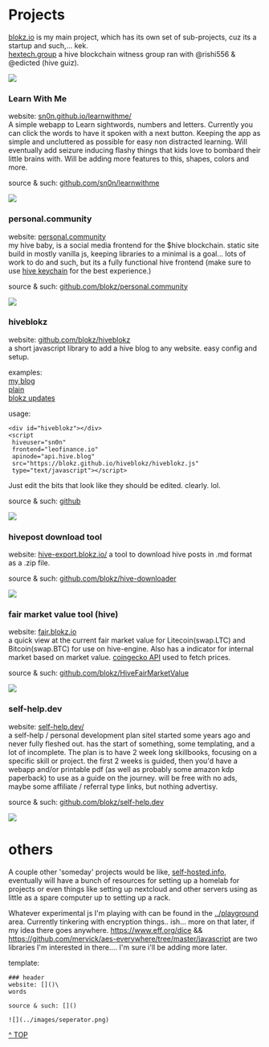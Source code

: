 # Projects

<a href='https://blokz.io'>blokz.io</a> is my main project, which has its own set of sub-projects, cuz its a startup and such,... kek</a>.\
[hextech.group](https://hextech.group/) a hive blockchain witness group ran with @rishi556 & @edicted (hive guiz).

![](../images/seperator.png)

### Learn With Me
website: [sn0n.github.io/learnwithme/](https://sn0n.github.io/learnwithme/)\
A simple webapp to Learn sightwords, numbers and letters. Currently you can click the words to have it spoken with a next button. Keeping the app as simple and uncluttered as possible for easy non distracted learning. Will eventually add seizure inducing flashy things that kids love to bombard their little brains with. 
Will be adding more features to this, shapes, colors and more. 

source & such: [github.com/sn0n/learnwithme](https://github.com/sn0n/learnwithme)

![](../images/seperator.png)


### personal.community
website: [personal.community](https://personal.community)\
my hive baby,  is a social media frontend for the $hive blockchain. static site build in mostly vanilla js, keeping libraries to a minimal is a goal... lots of work to do and such, but its a fully functional hive frontend (make sure to use [hive keychain](https://hive-keychain.com/) for the best experience.) 

source & such: [github.com/blokz/personal.community](https://github.com/blokz/personal.community)

![](../images/seperator.png)

### hiveblokz
website: [github.com/blokz/hiveblokz](https://github.com/blokz/hiveblokz)\
a short javascript library to add a hive blog to any website. easy config and setup. 

examples:\
[my blog](../blog/)\
[plain](../hiveblokz.html)\
[blokz updates](https://blokz.github.io/hiveblokz/index.html)

usage:
``` 
<div id="hiveblokz"></div>
<script
 hiveuser="sn0n" 
 frontend="leofinance.io" 
 apinode="api.hive.blog" 
 src="https://blokz.github.io/hiveblokz/hiveblokz.js" 
 type="text/javascript"></script>
```
Just edit the bits that look like they should be edited. clearly. lol. 

source & such: [github](https://github.com/blokz/hiveblokz)

![](../images/seperator.png)

### hivepost download tool
website: [hive-export.blokz.io/](https://hive-export.blokz.io/) 
a tool to download hive posts in .md format as a .zip file.

source & such: [github.com/blokz/hive-downloader](https://github.com/blokz/hive-downloader)

![](../images/seperator.png)




### fair market value tool (hive)
website: [fair.blokz.io](https://fair.blokz.io)\
a quick view at the current fair market value for Litecoin(swap.LTC) and Bitcoin(swap.BTC) for use on hive-engine. Also has a indicator for internal market based on market value. [coingecko API](https://www.coingecko.com/en/api/documentation) used to fetch prices.

source & such: [github.com/blokz/HiveFairMarketValue](https://github.com/blokz/HiveFairMarketValue)

![](../images/seperator.png)



### self-help.dev
website: [self-help.dev/](https://self-help.dev/)\
a self-help / personal development plan siteI started some years ago and never fully fleshed out. has the start of something, some templating, and a lot of incomplete. The plan is to have 2 week long skillbooks, focusing on a specific skill or project. the first 2 weeks is guided, then you'd have a webapp and/or printable pdf (as well as probably some amazon kdp paperback) to use as a guide on the journey. will be free with no ads, maybe some affiliate / referral type links, but nothing advertisy.

source & such: [github.com/blokz/self-help.dev](https://github.com/blokz/self-help.dev)

![](../images/seperator.png)


# others

A couple other 'someday' projects would be like, [self-hosted.info](https://self-hosted.info), eventually will have a bunch of resources for setting up a homelab for projects or even things like setting up nextcloud and other servers using as little as a spare computer up to setting up a rack.



Whatever experimental js I'm playing with can be found in the <a href='../playground/'>../playground</a> area. 
Currently tinkering with encryption things.. ish... more on that later, if my idea there goes anywhere. https://www.eff.org/dice && 
https://github.com/mervick/aes-everywhere/tree/master/javascript are two libraries I'm interested in there.... I'm sure i'll be adding more later. 




template: 
```
### header
website: []()\
words

source & such: []()

![](../images/seperator.png)
```





<a class="topOfPage" href="#top" title="Go to the top of this page">^ TOP</a>
